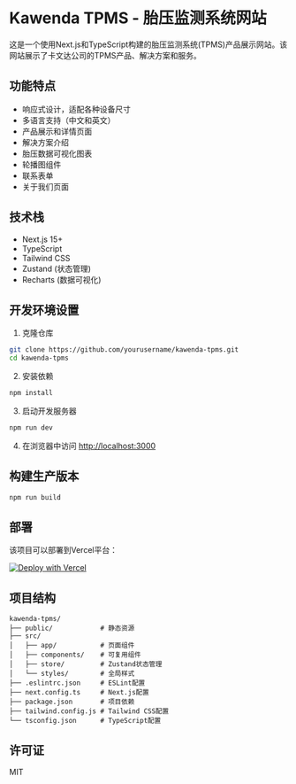 # Kawenda TPMS - 胎压监测系统网站

这是一个使用Next.js和TypeScript构建的胎压监测系统(TPMS)产品展示网站。该网站展示了卡文达公司的TPMS产品、解决方案和服务。

## 功能特点

- 响应式设计，适配各种设备尺寸
- 多语言支持（中文和英文）
- 产品展示和详情页面
- 解决方案介绍
- 胎压数据可视化图表
- 轮播图组件
- 联系表单
- 关于我们页面

## 技术栈

- Next.js 15+
- TypeScript
- Tailwind CSS
- Zustand (状态管理)
- Recharts (数据可视化)

## 开发环境设置

1. 克隆仓库

```bash
git clone https://github.com/yourusername/kawenda-tpms.git
cd kawenda-tpms
```

2. 安装依赖

```bash
npm install
```

3. 启动开发服务器

```bash
npm run dev
```

4. 在浏览器中访问 [http://localhost:3000](http://localhost:3000)

## 构建生产版本

```bash
npm run build
```

## 部署

该项目可以部署到Vercel平台：

[![Deploy with Vercel](https://vercel.com/button)](https://vercel.com/new/clone?repository-url=https%3A%2F%2Fgithub.com%2Fyourusername%2Fkawenda-tpms)

## 项目结构

```
kawenda-tpms/
├── public/            # 静态资源
├── src/
│   ├── app/           # 页面组件
│   ├── components/    # 可复用组件
│   ├── store/         # Zustand状态管理
│   └── styles/        # 全局样式
├── .eslintrc.json     # ESLint配置
├── next.config.ts     # Next.js配置
├── package.json       # 项目依赖
├── tailwind.config.js # Tailwind CSS配置
└── tsconfig.json      # TypeScript配置
```

## 许可证

MIT
